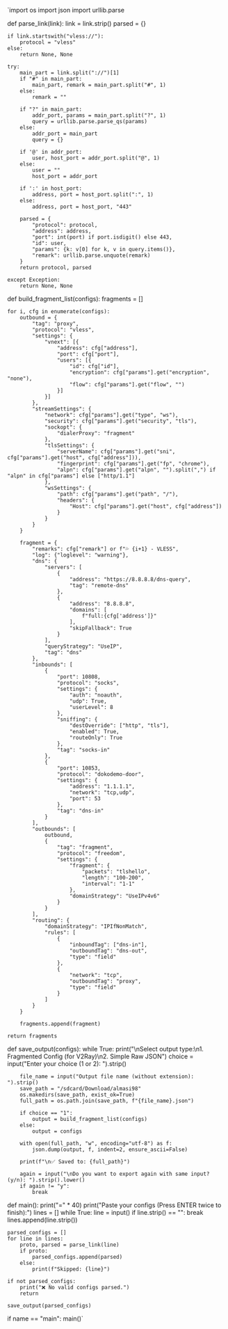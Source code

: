 `import os
import json
import urllib.parse


def parse_link(link):
    link = link.strip()
    parsed = {}

    if link.startswith("vless://"):
        protocol = "vless"
    else:
        return None, None

    try:
        main_part = link.split("://")[1]
        if "#" in main_part:
            main_part, remark = main_part.split("#", 1)
        else:
            remark = ""

        if "?" in main_part:
            addr_port, params = main_part.split("?", 1)
            query = urllib.parse.parse_qs(params)
        else:
            addr_port = main_part
            query = {}

        if '@' in addr_port:
            user, host_port = addr_port.split("@", 1)
        else:
            user = ""
            host_port = addr_port

        if ':' in host_port:
            address, port = host_port.split(":", 1)
        else:
            address, port = host_port, "443"

        parsed = {
            "protocol": protocol,
            "address": address,
            "port": int(port) if port.isdigit() else 443,
            "id": user,
            "params": {k: v[0] for k, v in query.items()},
            "remark": urllib.parse.unquote(remark)
        }
        return protocol, parsed

    except Exception:
        return None, None


def build_fragment_list(configs):
    fragments = []

    for i, cfg in enumerate(configs):
        outbound = {
            "tag": "proxy",
            "protocol": "vless",
            "settings": {
                "vnext": [{
                    "address": cfg["address"],
                    "port": cfg["port"],
                    "users": [{
                        "id": cfg["id"],
                        "encryption": cfg["params"].get("encryption", "none"),
                        "flow": cfg["params"].get("flow", "")
                    }]
                }]
            },
            "streamSettings": {
                "network": cfg["params"].get("type", "ws"),
                "security": cfg["params"].get("security", "tls"),
                "sockopt": {
                    "dialerProxy": "fragment"
                },
                "tlsSettings": {
                    "serverName": cfg["params"].get("sni", cfg["params"].get("host", cfg["address"])),
                    "fingerprint": cfg["params"].get("fp", "chrome"),
                    "alpn": cfg["params"].get("alpn", "").split(",") if "alpn" in cfg["params"] else ["http/1.1"]
                },
                "wsSettings": {
                    "path": cfg["params"].get("path", "/"),
                    "headers": {
                        "Host": cfg["params"].get("host", cfg["address"])
                    }
                }
            }
        }

        fragment = {
            "remarks": cfg["remark"] or f"💦 {i+1} - VLESS",
            "log": {"loglevel": "warning"},
            "dns": {
                "servers": [
                    {
                        "address": "https://8.8.8.8/dns-query",
                        "tag": "remote-dns"
                    },
                    {
                        "address": "8.8.8.8",
                        "domains": [
                            f"full:{cfg['address']}"
                        ],
                        "skipFallback": True
                    }
                ],
                "queryStrategy": "UseIP",
                "tag": "dns"
            },
            "inbounds": [
                {
                    "port": 10808,
                    "protocol": "socks",
                    "settings": {
                        "auth": "noauth",
                        "udp": True,
                        "userLevel": 8
                    },
                    "sniffing": {
                        "destOverride": ["http", "tls"],
                        "enabled": True,
                        "routeOnly": True
                    },
                    "tag": "socks-in"
                },
                {
                    "port": 10853,
                    "protocol": "dokodemo-door",
                    "settings": {
                        "address": "1.1.1.1",
                        "network": "tcp,udp",
                        "port": 53
                    },
                    "tag": "dns-in"
                }
            ],
            "outbounds": [
                outbound,
                {
                    "tag": "fragment",
                    "protocol": "freedom",
                    "settings": {
                        "fragment": {
                            "packets": "tlshello",
                            "length": "100-200",
                            "interval": "1-1"
                        },
                        "domainStrategy": "UseIPv4v6"
                    }
                }
            ],
            "routing": {
                "domainStrategy": "IPIfNonMatch",
                "rules": [
                    {
                        "inboundTag": ["dns-in"],
                        "outboundTag": "dns-out",
                        "type": "field"
                    },
                    {
                        "network": "tcp",
                        "outboundTag": "proxy",
                        "type": "field"
                    }
                ]
            }
        }

        fragments.append(fragment)

    return fragments


def save_output(configs):
    while True:
        print("\nSelect output type:\n1. Fragmented Config (for V2Ray)\n2. Simple Raw JSON")
        choice = input("Enter your choice (1 or 2): ").strip()

        file_name = input("Output file name (without extension): ").strip()
        save_path = "/sdcard/Download/almasi98"
        os.makedirs(save_path, exist_ok=True)
        full_path = os.path.join(save_path, f"{file_name}.json")

        if choice == "1":
            output = build_fragment_list(configs)
        else:
            output = configs

        with open(full_path, "w", encoding="utf-8") as f:
            json.dump(output, f, indent=2, ensure_ascii=False)

        print(f"\n✅ Saved to: {full_path}")

        again = input("\nDo you want to export again with same input? (y/n): ").strip().lower()
        if again != "y":
            break


def main():
    print("=" * 40)
    print("Paste your configs (Press ENTER twice to finish):")
    lines = []
    while True:
        line = input()
        if line.strip() == "":
            break
        lines.append(line.strip())

    parsed_configs = []
    for line in lines:
        proto, parsed = parse_link(line)
        if proto:
            parsed_configs.append(parsed)
        else:
            print(f"Skipped: {line}")

    if not parsed_configs:
        print("❌ No valid configs parsed.")
        return

    save_output(parsed_configs)


if name == "main":
    main()`
